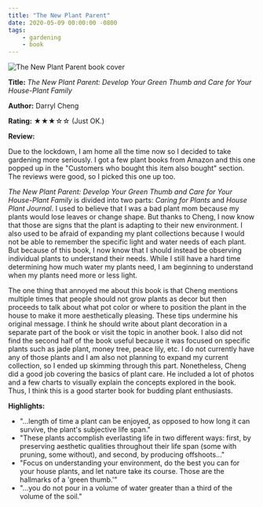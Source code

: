```yaml
---
title: "The New Plant Parent"
date: 2020-05-09 00:00:00 -0800
tags:
    - gardening
    - book
---
```


![The New Plant Parent book cover](https://i.gr-assets.com/images/S/compressed.photo.goodreads.com/books/1552608820l/44432773._SX318_.jpg)

**Title:** *The New Plant Parent: Develop Your Green Thumb and Care for Your House-Plant Family*

**Author:** Darryl Cheng

**Rating:** ★★★☆☆ (Just OK.)

**Review:**

Due to the lockdown, I am home all the time now so I decided to take gardening more seriously. I got a few plant books from Amazon and this one popped up in the "Customers who bought this item also bought" section. The reviews were good, so I picked this one up too.

*The New Plant Parent: Develop Your Green Thumb and Care for Your House-Plant Family* is divided into two parts: *Caring for Plants* and *House Plant Journal*. I used to believe that I was a bad plant mom because my plants would lose leaves or change shape. But thanks to Cheng, I now know that those are signs that the plant is adapting to their new environment. I also used to be afraid of expanding my plant collections because I would not be able to remember the specific light and water needs of each plant. But because of this book, I now know that I should instead be observing individual plants to understand their needs. While I still have a hard time determining how much water my plants need, I am beginning to understand when my plants need more or less light.

The one thing that annoyed me about this book is that Cheng mentions multiple times that people should not grow plants as decor but then proceeds to talk about what pot color or where to position the plant in the house to make it more aesthetically pleasing. These tips undermine his original message. I think he should write about plant decoration in a separate part of the book or visit the topic in another book. I also did not find the second half of the book useful because it was focused on specific plants such as jade plant, money tree, peace lily, etc. I do not currently have any of those plants and I am also not planning to expand my current collection, so I ended up skimming through this part. Nonetheless, Cheng did a good job covering the basics of plant care. He included a lot of photos and a few charts to visually explain the concepts explored in the book. Thus, I think this is a good starter book for budding plant enthusiasts.

**Highlights:**

- "...length of time a plant can be enjoyed, as opposed to how long it can survive, the plant's subjective life span."
- "These plants accomplish everlasting life in two different ways: first, by preserving aesthetic qualities throughout their life span (some with pruning, some without), and second, by producing offshoots..."
- "Focus on understanding your environment, do the best you can for your house plants, and let nature take its course. Those are the hallmarks of a 'green thumb.'"
- "...you do not pour in a volume of water greater than a third of the volume of the soil."
